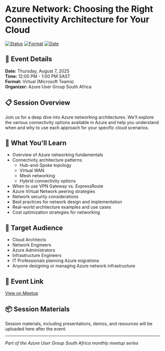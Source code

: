 # Azure Network: Choosing the Right Connectivity Architecture for Your Cloud

[![Status](https://img.shields.io/badge/Status-Upcoming-orange)](#)
[![Format](https://img.shields.io/badge/Format-Teams_Meeting-blue)](#)
[![Date](https://img.shields.io/badge/Date-August_7,_2025-green)](#)

## 📅 Event Details

**Date:** Thursday, August 7, 2025  
**Time:** 12:00 PM - 1:00 PM SAST  
**Format:** Virtual (Microsoft Teams)  
**Organizer:** Azure User Group South Africa

## 📋 Session Overview

Join us for a deep dive into Azure networking architectures. We'll explore the various connectivity options available in Azure and help you understand when and why to use each approach for your specific cloud scenarios.

## 🎯 What You'll Learn

- Overview of Azure networking fundamentals
- Connectivity architecture patterns:
  - Hub-and-Spoke topology
  - Virtual WAN
  - Mesh networking
  - Hybrid connectivity options
- When to use VPN Gateway vs. ExpressRoute
- Azure Virtual Network peering strategies
- Network security considerations
- Best practices for network design and implementation
- Real-world architecture examples and use cases
- Cost optimization strategies for networking

## 👥 Target Audience

- Cloud Architects
- Network Engineers
- Azure Administrators
- Infrastructure Engineers
- IT Professionals planning Azure migrations
- Anyone designing or managing Azure network infrastructure

## 🔗 Event Link

[View on Meetup](https://www.meetup.com/azure-user-group-southafrica/events/311522258/)

## 📦 Session Materials

Session materials, including presentations, demos, and resources will be uploaded here after the event.

---

*Part of the Azure User Group South Africa monthly meetup series*

